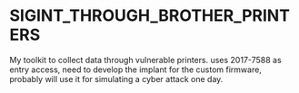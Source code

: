 # SIGINT_THROUGH_BROTHER_PRINTERS

My toolkit to collect data through vulnerable printers. uses 2017-7588 as entry access, need to develop the implant for the custom firmware, probably will use it for simulating a cyber attack one day.
